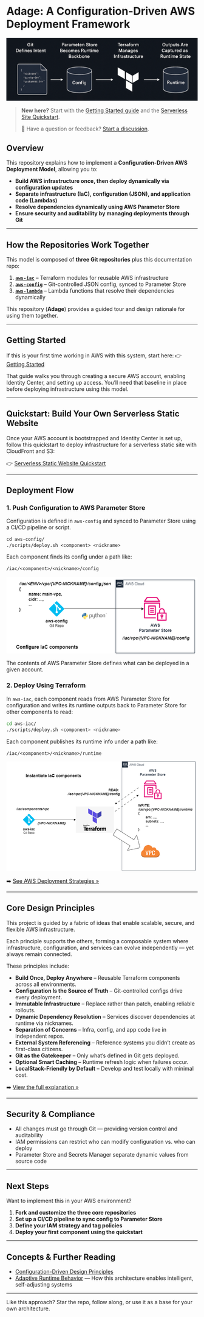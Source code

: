 # Adage: A Configuration-Driven AWS Deployment Framework

![Adage: A Configuration-Driven AWS Deployment Framework](./img/adage-system-diagram.png)

> **New here?** Start with the [Getting Started guide](./GETTING_STARTED.md) and the [Serverless Site Quickstart](./quickstarts/serverless-site.md).
>
> 💬 Have a question or feedback? [Start a discussion](https://github.com/usekarma/adage/discussions).

## Overview

This repository explains how to implement a **Configuration-Driven AWS Deployment Model**, allowing you to:

- **Build AWS infrastructure once, then deploy dynamically via configuration updates**
- **Separate infrastructure (IaC), configuration (JSON), and application code (Lambdas)**
- **Resolve dependencies dynamically using AWS Parameter Store**
- **Ensure security and auditability by managing deployments through Git**

---

## How the Repositories Work Together

This model is composed of **three Git repositories** plus this documentation repo:

1. **[`aws-iac`](https://github.com/usekarma/aws-iac)** – Terraform modules for reusable AWS infrastructure
2. **[`aws-config`](https://github.com/usekarma/aws-config)** – Git-controlled JSON config, synced to Parameter Store
3. **[`aws-lambda`](https://github.com/usekarma/aws-lambda)** – Lambda functions that resolve their dependencies dynamically

This repository (**Adage**) provides a guided tour and design rationale for using them together.

---

## Getting Started

If this is your first time working in AWS with this system, start here: 👉 [Getting Started](./GETTING_STARTED.md)

That guide walks you through creating a secure AWS account, enabling Identity Center, and setting up access. You’ll need that baseline in place before deploying infrastructure using this model.

---

## Quickstart: Build Your Own Serverless Static Website

Once your AWS account is bootstrapped and Identity Center is set up, follow this quickstart to deploy infrastructure for a serverless static site with CloudFront and S3:

👉 [Serverless Static Website Quickstart](./quickstarts/serverless-site.md)

---

## Deployment Flow

### 1. Push Configuration to AWS Parameter Store

Configuration is defined in `aws-config` and synced to Parameter Store using a CI/CD pipeline or script.

```
cd aws-config/
./scripts/deploy.sh <component> <nickname>
```

Each component finds its config under a path like:

```
/iac/<component>/<nickname>/config
```

![Push Configuration to AWS Parameter Store](./img/deploy-config.drawio.png)

The contents of AWS Parameter Store defines what can be deployed in a given account.

### 2. Deploy Using Terraform

In `aws-iac`, each component reads from AWS Parameter Store for configuration and writes its runtime outputs back to Parameter Store for other components to read:

```sh
cd aws-iac/
./scripts/deploy.sh <component> <nickname>
```

Each component publishes its runtime info under a path like:

```
/iac/<component>/<nickname>/runtime
```

![Deploy Using Terraform](./img/deploy-tf.drawio.png)

➡️ [See AWS Deployment Strategies »](deployment/README.md)

---

## Core Design Principles

This project is guided by a fabric of ideas that enable scalable, secure, and flexible AWS infrastructure.

Each principle supports the others, forming a composable system where infrastructure, configuration, and services can evolve independently — yet always remain connected.

These principles include:

- **Build Once, Deploy Anywhere** – Reusable Terraform components across all environments.
- **Configuration Is the Source of Truth** – Git-controlled configs drive every deployment.
- **Immutable Infrastructure** – Replace rather than patch, enabling reliable rollouts.
- **Dynamic Dependency Resolution** – Services discover dependencies at runtime via nicknames.
- **Separation of Concerns** – Infra, config, and app code live in independent repos.
- **External System Referencing** – Reference systems you didn’t create as first-class citizens.
- **Git as the Gatekeeper** – Only what’s defined in Git gets deployed.
- **Optional Smart Caching** – Runtime refresh logic when failures occur.
- **LocalStack-Friendly by Default** – Develop and test locally with minimal cost.

➡️ [View the full explanation »](design-principles/README.md)

---

## Security & Compliance

- All changes must go through Git — providing version control and auditability
- IAM permissions can restrict who can modify configuration vs. who can deploy
- Parameter Store and Secrets Manager separate dynamic values from source code

---

## Next Steps

Want to implement this in your AWS environment?

1. **Fork and customize the three core repositories**
2. **Set up a CI/CD pipeline to sync config to Parameter Store**
3. **Define your IAM strategy and tag policies**
4. **Deploy your first component using the quickstart**

---

## Concepts & Further Reading

- [Configuration-Driven Design Principles](./design-principles/README.md)
- [Adaptive Runtime Behavior](./data-science/README.md) — How this architecture enables intelligent, self-adjusting systems

---

Like this approach? Star the repo, follow along, or use it as a base for your own architecture.
